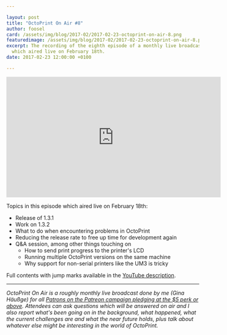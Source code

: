 ```yaml
---

layout: post
title: "OctoPrint On Air #8"
author: foosel
card: /assets/img/blog/2017-02/2017-02-23-octoprint-on-air-8.png
featuredimage: /assets/img/blog/2017-02/2017-02-23-octoprint-on-air-8.png
excerpt: The recording of the eighth episode of a monthly live broadcast for Patrons,
  which aired live on February 18th.
date: 2017-02-23 12:00:00 +0100

---
```


<center><iframe width="560" height="315" src="https://www.youtube.com/embed/a7b4VaJgJag" frameborder="0" allowfullscreen></iframe></center>

Topics in this episode which aired live on February 18th:

  * Release of 1.3.1
  * Work on 1.3.2
  * What to do when encountering problems in OctoPrint
  * Reducing the release rate to free up time for development again
  * Q&A session, among other things touching on
    * How to send print progress to the printer's LCD
    * Running multiple OctoPrint versions on the same machine
    * Why support for non-serial printers like the UM3 is tricky

Full contents with jump marks available in the 
[YouTube description](https://youtu.be/a7b4VaJgJag).

---

*OctoPrint On Air is a roughly monthly live broadcast done by me (Gina Häußge)
for all [Patrons on the Patreon campaign pledging at the $5 perk or above](https://patreon.com/foosel). 
Attendees can ask questions which will be answered on air and I also report 
what's been going on in the background, what happened, what the current 
challenges are and what the near future holds, plus talk about whatever else
might be interesting in the world of OctoPrint.*